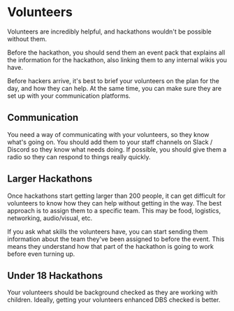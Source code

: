 # Volunteers

Volunteers are incredibly helpful, and hackathons wouldn't be possible without them.

Before the hackathon, you should send them an event pack that explains all the information for the hackathon, also linking them to any internal wikis you have.

Before hackers arrive, it's best to brief your volunteers on the plan for the day, and how they can help. At the same time, you can make sure they are set up with your communication platforms.

## Communication

You need a way of communicating with your volunteers, so they know what's going on. You should add them to your staff channels on Slack / Discord so they know what needs doing. If possible, you should give them a radio so they can respond to things really quickly.

## Larger Hackathons

Once hackathons start getting larger than 200 people, it can get difficult for volunteers to know how they can help without getting in the way. The best approach is to assign them to a specific team. This may be food, logistics, networking, audio/visual, etc.

If you ask what skills the volunteers have, you can start sending them information about the team they've been assigned to before the event. This means they understand how that part of the hackathon is going to work before even turning up. 

## Under 18 Hackathons

Your volunteers should be background checked as they are working with children. Ideally, getting your volunteers enhanced DBS checked is better.